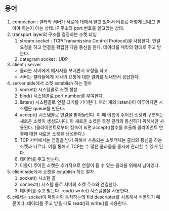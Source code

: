 ## 용어

1. connection : 클라와 서버가 서로에 대해서 알고 있어서 비틀르 어떻게 보내고 받아야 하는지 아는 상태. IP 주소와 port 번호를 알고있는 상태. 
1. transport layer의 구조를 결정하는 소켓 타입
    1. stream socket : TCP(Transmissino Control Protocol)을 사용한다. 연결 요청을 하고 연결을 확립한 다음 통신을 한다. 데이터를 패킷의 형태로 주고 받는다. 
    1. datagram socket : UDP
1. client / server
    - 클라는 서버에게 메시지를 보내면서 요청을 하고
    - 서버는 클라들에게 각각의 요청에 대한 결과를 보내면서 응답한다.
1. server side에서 소켓 establish 하는 절차
    1. socket() 시스템콜로 소켓 생성
    1. bind() 시스템콜로 port number를 부여한다.
    1. listen() 시스템콜로 연결 되기를 기다린다. 여러 개의 listen()이 이루어지면 시스템은 queue를 만든다.
    1. accept() 시스템콜로 연결을 받아들인다. 이 때 이름이 주어진 소켓과 구변되는 새로운 소켓이 생성도니다. 이 새로운 소켓은 특정 클라와 통신하기 위해서만 사용된다. (클라이언트로부터 접속이 되면 accept()함수를 호출해 클라이언트 연결에 대한 새로운 소켓을 생성한다.)
    1. TCP 서버에서는 연결을 받기 위해서 사용되는 소켓객체는 클라와 통신을 하는 소켓과 다르다. 이를 통해서 TCP는 수 많은 클라들을 동시에 관리할 수 있게 된다. 
    1. 데이터를 주고 받는다.
    1. 이름이 주어진 소켓은 추가적으로 연결이 될 수 있는 클라를 위해서 남아있다. 
1. client side에서 소켓을 establish 하는 절차
    1. socket() 시스템 콜
    1. connect() 시스템 콜로 서버의 소켓 주소와 연결한다.
    1. 데이터를 주고 받는다. read() write() 시스템콜을 사용한다.
1. c에서는 socket이 파일처럼 동작하는데 fild descripter를 사용해서 식별되기 때문이다. 데이터를 주고 받을 때도 read()와 write()를 사용한다. 
